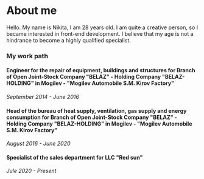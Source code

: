 # About me

Hello. My name is Nikita, I am 28 years old. I am quite a creative person, so I became interested in front-end development. I believe that my age is not a hindrance to become a highly qualified specialist.

### My work path

#### Engineer for the repair of equipment, buildings and structures for Branch of Open Joint-Stock Company "BELAZ" - Holding Company "BELAZ-HOLDING" in Mogilev -  "Mogilev Automobile S.M. Kirov Factory"
*September 2014 - June 2016*

#### Head of the bureau of heat supply, ventilation, gas supply and energy consumption for Branch of Open Joint-Stock Company "BELAZ" - Holding Company "BELAZ-HOLDING" in Mogilev -  "Mogilev Automobile S.M. Kirov Factory"
*August 2016 - June 2020*

#### Specialist of the sales department for LLC "Red sun"
*Jule 2020 - Present*